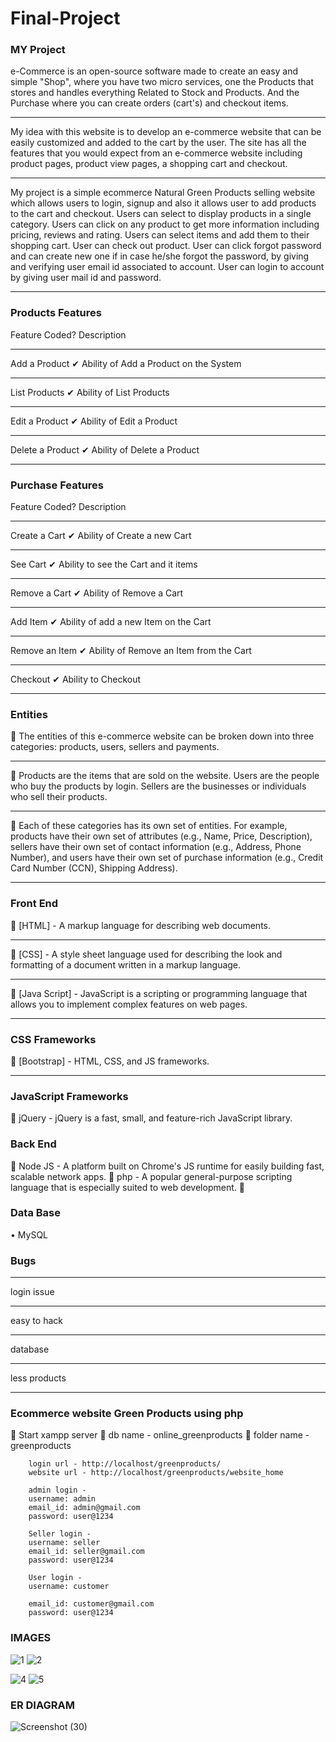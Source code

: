 # Final-Project
### MY Project
e-Commerce is an open-source software made to create an easy and simple "Shop", where you have two micro services, one the Products that stores and handles everything Related to Stock and Products. And the Purchase where you can create orders (cart's) and checkout items.
***
My idea with this website is to develop an e-commerce website that can be easily customized and added to the cart by the user. The site has all the features that you would expect from an e-commerce website including product pages, product view pages, a shopping cart and checkout.
***
My project is a simple ecommerce Natural Green Products selling website which allows users to login, signup and also it allows user to add products to the cart and checkout. Users can select to display products in a single category. Users can click on any product to get more information including pricing, reviews and rating. Users can select items and add them to their shopping cart. User can check out product. User can click forgot password and can create new one if in case he/she forgot the password, by giving and verifying user email id associated to account. User can login to account by giving user mail id and password.
***
### Products Features
Feature	Coded?	Description
***
Add a Product	✔	Ability of Add a Product on the System
***
List Products	✔	Ability of List Products
***
Edit a Product	✔	Ability of Edit a Product
***
Delete a Product	✔	Ability of Delete a Product
***

### Purchase Features
Feature	Coded?	Description
***
 Create a Cart	✔	Ability of Create a new Cart
 ***
 See Cart		✔	Ability to see the Cart and it items
 ***
Remove a Cart	✔	Ability of Remove a Cart
***
Add Item		✔	Ability of add a new Item on the Cart
***
Remove an Item	✔	Ability of Remove an Item from the Cart
***
Checkout		✔	Ability to Checkout
***

### Entities

	The entities of this e-commerce website can be broken down into three categories: products, users, sellers and payments.
***
	Products are the items that are sold on the website. Users are the people who buy the products by login. Sellers are the businesses or individuals who sell their products. 
***
	Each of these categories has its own set of entities. For example, products have their own set of attributes (e.g., Name, Price, Description), sellers have their own set of contact information (e.g., Address, Phone Number), and users have their own set of purchase information (e.g., Credit Card Number (CCN), Shipping Address).
***


### Front End

	[HTML] - A markup language for describing web documents.
***
	[CSS] - A style sheet language used for describing the look and formatting of a document written in a markup language.
***
	[Java Script] - JavaScript is a scripting or programming language that allows you to implement complex features on web pages.
***

### CSS Frameworks

	[Bootstrap] - HTML, CSS, and JS frameworks.
***

### JavaScript Frameworks

	jQuery - jQuery is a fast, small, and feature-rich JavaScript library.

### Back End

	Node JS - A platform built on Chrome's JS runtime for easily building fast, scalable network apps.
	php - A popular general-purpose scripting language that is especially suited to web development.
	

### Data Base

•	MySQL
### Bugs
***
login issue
***
easy to hack
***
database 
***
less products
***
		
### Ecommerce website Green Products using php 

	Start xampp server 
	db name - online_greenproducts
	folder name - greenproducts

		login url - http://localhost/greenproducts/
		website url - http://localhost/greenproducts/website_home

		admin login - 
		username: admin
		email_id: admin@gmail.com
		password: user@1234

		Seller login - 
		username: seller
		email_id: seller@gmail.com
		password: user@1234

		User login - 
		username: customer
	
		email_id: customer@gmail.com
		password: user@1234



### IMAGES

![1](https://user-images.githubusercontent.com/102165229/168952293-0ead2fd7-a279-48a3-961e-6081f06f5935.jpeg)
![2](https://user-images.githubusercontent.com/102165229/168952308-39c30459-3d11-41d6-807d-532ca0a41b87.jpeg)

![4](https://user-images.githubusercontent.com/102165229/168952326-c1b7f873-61fa-4aa3-9302-1ba284f22eb6.jpeg)
![5](https://user-images.githubusercontent.com/102165229/168952333-efd21196-e0bf-46cd-bf8d-15f2f1516c9e.jpeg)
### ER DIAGRAM
![Screenshot (30)](https://user-images.githubusercontent.com/102165229/168952767-2a948d51-a439-442e-b11a-75a84dc8c7c8.png)
